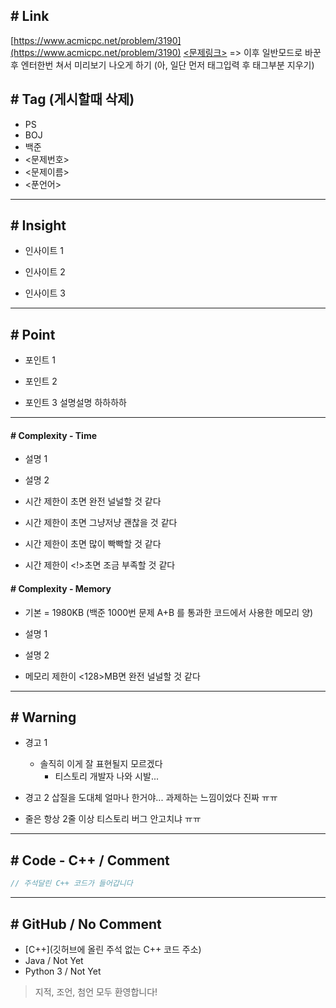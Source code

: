 ## \# Link

[https://www.acmicpc.net/problem/3190](https://www.acmicpc.net/problem/3190)
[<문제링크>](<문제링크>)
=> 이후 일반모드로 바꾼후 엔터한번 쳐서 미리보기 나오게 하기
(아, 일단 먼저 태그입력 후 태그부분 지우기)

## \# Tag (게시할때 삭제)
- PS
- BOJ
- 백준
- <문제번호>
- <문제이름>
- <푼언어>

---

## \# Insight

- 인사이트 1
    
- 인사이트 2

- 인사이트 3

---

## \# Point

- 포인트 1

- 포인트 2

- 포인트 3
  설명설명
  하하하하

---

#### \# Complexity - Time

- 설명 1

- 설명 2

- 시간 제한이 <x>초면 완전 널널할 것 같다
- 시간 제한이 <y>초면 그냥저냥 괜찮을 것 같다
- 시간 제한이 <z>초면 많이 빡빡할 것 같다
- 시간 제한이 <!>초면 조금 부족할 것 같다

#### \# Complexity - Memory

- 기본 = 1980KB (백준 1000번 문제 A+B 를 통과한 코드에서 사용한 메모리 양)

- 설명 1

- 설명 2

- 메모리 제한이 <128>MB면 완전 널널할 것 같다

---

## \# Warning

- 경고 1
    + 솔직히 이게 잘 표현될지 모르겠다
        * 티스토리 개발자 나와 시발...

- 경고 2
  삽질을 도대체 얼마나 한거야...
  과제하는 느낌이었다 진짜 ㅠㅠ

- 줄은 항상 2줄 이상
  티스토리 버그 안고치냐 ㅠㅠ

---

## \# Code - C++ / Comment

```C++
// 주석달린 C++ 코드가 들어갑니다
```

---

## \# GitHub / No Comment

- [C++](깃허브에 올린 주석 없는 C++ 코드 주소)
- Java / Not Yet
- Python 3 / Not Yet

> 지적, 조언, 첨언 모두 환영합니다!

